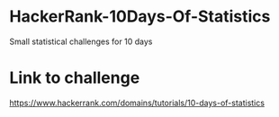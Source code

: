 # HackerRank-10Days-Of-Statistics
Small statistical challenges for 10 days
# Link to challenge
https://www.hackerrank.com/domains/tutorials/10-days-of-statistics
